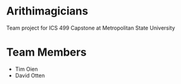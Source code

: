 # Arithimagicians

Team project for ICS 499 Capstone at Metropolitan State University




# Team Members
- Tim Oien
- David Otten
